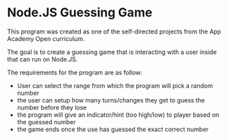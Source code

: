 # Node.JS Guessing Game

This program was created as one of the self-directed projects from the App Academy Open curriculum. 

The goal is to create a guessing game that is interacting with a user inside that can run on Node.JS.

The requirements for the program are as follow:
- User can select the range from which the program will pick a random number
- the user can setup how many turns/changes they get to guess the number before they lose
- the program will give an indicator/hint (too high/low) to player based on the guessed number
- the game ends once the use has guessed the exact correct number
